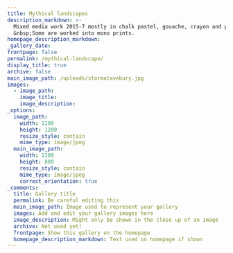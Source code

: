 ```yaml
---
title: Mythical landscapes
description_markdown: >-
  Mixed media work 2015-7 mostly in chalk pastel, gouache, crayon and pencil.
  &nbsp;Some are worked into mono prints.
homepage_description_markdown:
_gallery_date:
frontpage: false
permalink: /mythical-landscape/
display_title: true
archive: false
main_image_path: /uploads/stormatavebury.jpg
images:
  - image_path:
    image_title:
    image_description:
_options:
  image_path:
    width: 1200
    height: 1200
    resize_style: contain
    mime_type: image/jpeg
  main_image_path:
    width: 1200
    height: 800
    resize_style: contain
    mime_type: image/jpeg
    correct_orientation: true
_comments:
  title: Gallery title
  permalink: Be careful editing this
  main_image_path: Image used to represent your gallery
  images: Add and edit your gallery images here
  image_description: Might only be shown in the close up of an image
  archive: Not used yet!
  frontpage: Show this gallery on the homepage
  homepage_description_markdown: Text used on homepage if shown
---
```


